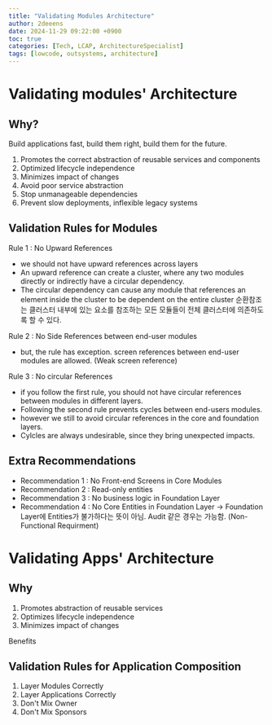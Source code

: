 ```yaml
---
title: "Validating Modules Architecture"
author: 2deeens
date: 2024-11-29 09:22:00 +0900
toc: true
categories: [Tech, LCAP, ArchitectureSpecialist]
tags: [lowcode, outsystems, architecture]
---
```

# Validating modules' Architecture
## Why?
Build applications fast, build them right, build them for the future.

1) Promotes the correct abstraction of reusable services and components
2) Optimized lifecycle independence
3) Minimizes impact of changes
4) Avoid poor service abstraction
5) Stop unmanageable dependencies
6) Prevent slow deployments, inflexible legacy systems

## Validation Rules for Modules

Rule 1 : No Upward References
- we should not have upward references across layers
- An upward reference can create a cluster, where any two modules directly or indirectly have a circular dependency.
- The circular dependency can cause any module that references an element inside the cluster to be dependent on the entire cluster
순환참조는 클러스터 내부에 있는 요소를 참조하는 모든 모듈들이 전체 클러스터에 의존하도록 할 수 있다.

Rule 2 : No Side References between end-user modules
- but, the rule has exception. screen references between end-user modules are allowed. (Weak screen reference)

Rule 3 : No circular References
- if you follow the first rule, you should not have circular references between modules in different layers.
- Following the second rule prevents cycles between end-users modules.
- however we still to avoid circular references in the core and foundation layers.
- Cylcles are always undesirable, since they bring unexpected impacts.

## Extra Recommendations
- Recommendation 1 : No Front-end Screens in Core Modules
- Recommendation 2 : Read-only entities
- Recommendation 3 : No business logic in Foundation Layer
- Recommendation 4 : No Core Entities in Foundation Layer
 -> Foundation Layer에 Entities가 불가하다는 뜻이 아님. Audit 같은 경우는 가능함. (Non-Functional Requirment)


# Validating Apps' Architecture

## Why
1) Promotes abstraction of reusable services
2) Optimizes lifecycle independence
3) Minimizes impact of changes

Benefits


## Validation Rules for Application Composition
1) Layer Modules Correctly
2) Layer Applications Correctly
3) Don't Mix Owner
4) Don't Mix Sponsors